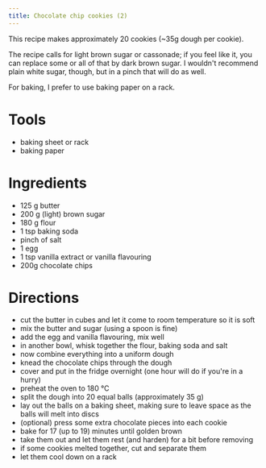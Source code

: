 ```yaml
---
title: Chocolate chip cookies (2)
---
```


This recipe makes approximately 20 cookies (~35g dough per cookie).

The recipe calls for light brown sugar or cassonade; if you feel like it, you
can replace some or all of that by dark brown sugar. I wouldn't recommend
plain white sugar, though, but in a pinch that will do as well.

For baking, I prefer to use baking paper on a rack.

# Tools

- baking sheet or rack
- baking paper

# Ingredients

- 125 g butter
- 200 g (light) brown sugar
- 180 g flour
- 1 tsp baking soda
- pinch of salt
- 1 egg
- 1 tsp vanilla extract or vanilla flavouring
- 200g chocolate chips

# Directions

- cut the butter in cubes and let it come to room temperature so it is soft
- mix the butter and sugar (using a spoon is fine)
- add the egg and vanilla flavouring, mix well
- in another bowl, whisk together the flour, baking soda and salt
- now combine everything into a uniform dough
- knead the chocolate chips through the dough
- cover and put in the fridge overnight (one hour will do if you're in a hurry)
- preheat the oven to 180 °C
- split the dough into 20 equal balls (approximately 35 g)
- lay out the balls on a baking sheet, making sure to leave space as the balls will melt into discs
- (optional) press some extra chocolate pieces into each cookie
- bake for 17 (up to 19) minutes until golden brown
- take them out and let them rest (and harden) for a bit before removing
- if some cookies melted together, cut and separate them
- let them cool down on a rack
